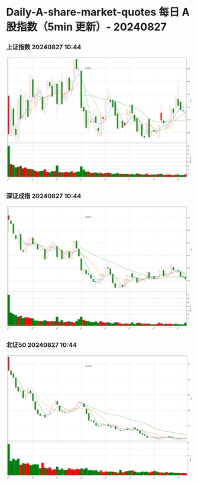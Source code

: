 
# Daily-A-share-market-quotes 每日 A 股指数（5min 更新）- 20240827

### 上证指数 20240827 10:44
![](./fig/2024/8/20240827-sh000001.png)

### 深证成指 20240827 10:44
![](./fig/2024/8/20240827-sz399001.png)

### 北证50 20240827 10:44
![](./fig/2024/8/20240827-bj899050.png)
